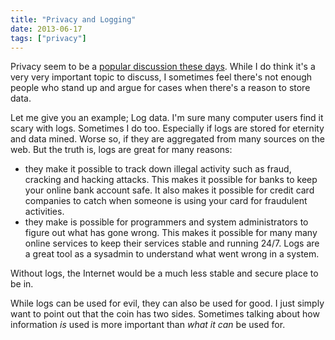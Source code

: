 ```yaml
---
title: "Privacy and Logging"
date: 2013-06-17
tags: ["privacy"]
---
```

Privacy seem to be a [popular discussion these
days](http://www.guardian.co.uk/world/the-nsa-files). While I do think
it's a very very important topic to discuss, I sometimes feel there's
not enough people who stand up and argue for cases when there's a reason
to store data.

Let me give you an example; Log data. I'm sure many computer users find
it scary with logs. Sometimes I do too. Especially if logs are stored
for eternity and data mined. Worse so, if they are aggregated from many
sources on the web. But the truth is, logs are great for many reasons:

-   they make it possible to track down illegal activity such as fraud,
    cracking and hacking attacks. This makes it possible for banks to
    keep your online bank account safe. It also makes it possible for
    credit card companies to catch when someone is using your card for
    fraudulent activities.
-   they make is possible for programmers and system administrators to
    figure out what has gone wrong. This makes it possible for many many
    online services to keep their services stable and running 24/7. Logs
    are a great tool as a sysadmin to understand what went wrong in
    a system.

Without logs, the Internet would be a much less stable and secure place
to be in.

While logs can be used for evil, they can also be used for good. I just
simply want to point out that the coin has two sides. Sometimes talking
about how information *is* used is more important than *what it can* be
used for.

